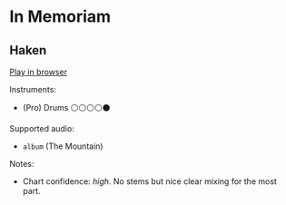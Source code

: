 # In Memoriam

## Haken


[Play in browser](http://pages.cs.wisc.edu/~tolly/customs/haken/in-memoriam)

Instruments:

  * (Pro) Drums ⚪️⚪️⚪️⚪️⚫️

Supported audio:

  * `album` (The Mountain)

Notes:

  * Chart confidence: *high*. No stems but nice clear mixing for the most part.

